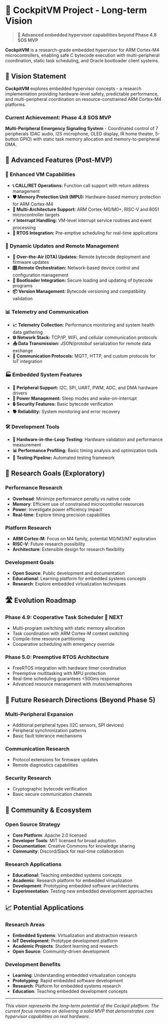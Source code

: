 # 🚁 CockpitVM Project - Long-term Vision

> 🔮 **Advanced embedded hypervisor capabilities beyond Phase 4.8 SOS MVP**

**CockpitVM** is a research-grade embedded hypervisor for ARM Cortex-M4 microcontrollers, enabling safe C bytecode execution with multi-peripheral coordination, static task scheduling, and Oracle bootloader client systems.

## 🌟 Vision Statement

**CockpitVM** explores embedded hypervisor concepts - a research implementation providing hardware-level safety, predictable performance, and multi-peripheral coordination on resource-constrained ARM Cortex-M4 platforms.

### **Current Achievement: Phase 4.8 SOS MVP**
**Multi-Peripheral Emergency Signaling System** - Coordinated control of 7 peripherals (DAC audio, I2S microphone, OLED display, IR home theater, 5-button GPIO) with static task memory allocation and memory-to-peripheral DMA.

## 🚀 Advanced Features (Post-MVP)

### **🧠 Enhanced VM Capabilities**
*   **📞 CALL/RET Operations:** Function call support with return address management
*   **🛡️ Memory Protection Unit (MPU):** Hardware-based memory protection for ARM Cortex-M4
*   **🔄 Multi-Architecture Support:** ARM Cortex-M0/M0+, RISC-V and 8051 microcontroller targets
*   **⚡ Interrupt Handling:** VM-level interrupt service routines and event processing
*   **🔀 RTOS Integration:** Pre-emptive scheduling for real-time applications

### **📡 Dynamic Updates and Remote Management**
*   **🔄 Over-the-Air (OTA) Updates:** Remote bytecode deployment and firmware updates
*   **🎛️ Remote Orchestration:** Network-based device control and configuration management
*   **🥾 Bootloader Integration:** Secure loading and updating of bytecode programs
*   **📦 Version Management:** Bytecode versioning and compatibility validation

### **📊 Telemetry and Communication**
*   **📈 Telemetry Collection:** Performance monitoring and system health data gathering
*   **🌐 Network Stack:** TCP/IP, WiFi, and cellular communication protocols
*   **📤 Data Transmission:** JSON/protobuf serialization for remote data exchange
*   **🔗 Communication Protocols:** MQTT, HTTP, and custom protocols for IoT integration

### **🏭 Embedded System Features**
*   **🚀 Peripheral Support:** I2C, SPI, UART, PWM, ADC, and DMA hardware drivers
*   **🔋 Power Management:** Sleep modes and wake-on-interrupt
*   **🔒 Security Features:** Basic bytecode verification
*   **🐕 Reliability:** System monitoring and error recovery

### **🛠️ Development Tools**
*   **🔬 Hardware-in-the-Loop Testing:** Hardware validation and performance measurement
*   **📊 Performance Profiling:** Basic timing analysis and optimization tools
*   **🔄 Testing Pipeline:** Automated testing framework

## 🎯 Research Goals (Exploratory)

### **Performance Research**
- **Overhead**: Minimize performance penalty vs native code
- **Memory**: Efficient use of constrained microcontroller resources
- **Power**: Investigate power efficiency impact
- **Real-time**: Explore timing precision capabilities

### **Platform Research**
- **ARM Cortex-M**: Focus on M4 family, potential M0/M3/M7 exploration
- **RISC-V**: Future research possibility
- **Architecture**: Extensible design for research flexibility

### **Development Goals**
- **Open Source**: Public development and documentation
- **Educational**: Learning platform for embedded systems concepts
- **Research**: Explore embedded virtualization techniques

## 🛣️ Evolution Roadmap

### **Phase 4.9: Cooperative Task Scheduler** 🎯 **NEXT**
- Multi-program switching with static memory allocation
- Task coordination with ARM Cortex-M context switching
- Compile-time resource partitioning
- Cooperative scheduling with emergency override

### **Phase 5.0: Preemptive RTOS Architecture**
- FreeRTOS integration with hardware timer coordination
- Preemptive multitasking with MPU protection
- Real-time scheduling guarantees <500ms response
- Advanced resource management with mutex/semaphores

## 🔬 Future Research Directions (Beyond Phase 5)

### **Multi-Peripheral Expansion**
- Additional peripheral types (I2C sensors, SPI devices)
- Peripheral synchronization patterns
- Basic fault tolerance mechanisms

### **Communication Research**
- Protocol extensions for firmware updates
- Remote diagnostics capabilities

### **Security Research**
- Cryptographic bytecode verification
- Basic secure communication channels

## 🤝 Community & Ecosystem

### **Open Source Strategy**
- **Core Platform**: Apache 2.0 licensed
- **Developer Tools**: MIT licensed for broad adoption
- **Documentation**: Creative Commons for knowledge sharing
- **Community**: Discord/Slack for real-time collaboration

### **Research Applications**
- **Educational**: Teaching embedded systems concepts
- **Academic**: Research platform for embedded virtualization
- **Development**: Prototyping embedded software architectures
- **Experimentation**: Testing new embedded development approaches

## 📈 Potential Applications

### **Research Areas**
- **Embedded Systems**: Virtualization and abstraction research
- **IoT Development**: Prototype development platform
- **Academic Projects**: Student learning and research
- **Open Source**: Community-driven development

### **Development Benefits**
- **Learning**: Understanding embedded virtualization concepts
- **Prototyping**: Rapid embedded software development
- **Research**: Platform for embedded systems research
- **Education**: Teaching embedded development concepts

---

*This vision represents the long-term potential of the Cockpit platform. The current focus remains on delivering a solid MVP that demonstrates core hypervisor capabilities on real hardware.*